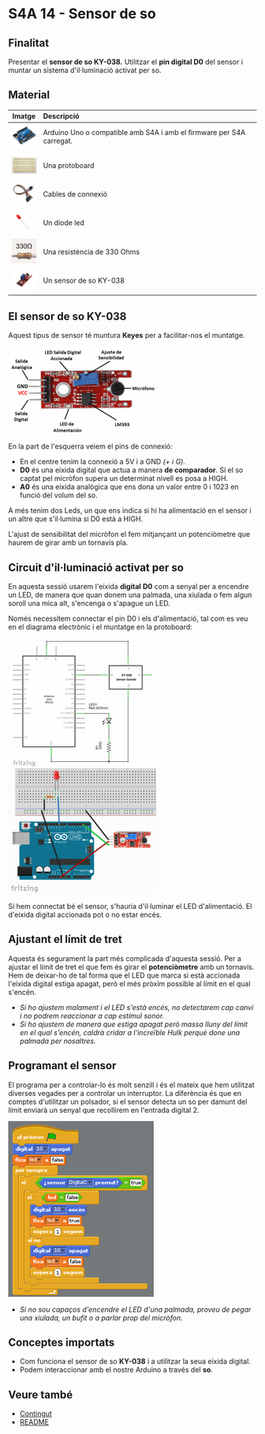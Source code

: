 # S4A 14 - Sensor de so

## Finalitat

Presentar el **sensor de so KY-038.** Utilitzar el **pin digital D0** del sensor i muntar un sistema d'il·luminació activat per so.

## Material

|                               Imatge                               | Descripció                                                           |
| :----------------------------------------------------------------: | :------------------------------------------------------------------- |
|   <img src="./../mat_img/mat_unor3.png" width="50" height="50">    | Arduino Uno o compatible amb S4A i amb el firmware per S4A carregat. |
| <img src="./../mat_img/mat_protoboard.png" width="50" height="50"> | Una protoboard                                                       |
|   <img src="./../mat_img/mat_dupont.png" width="50" height="50">   | Cables de connexió                                                   |
|    <img src="./../mat_img/mat_led.png" width="50" height="50">     | Un díode led                                                         |
|  <img src="./../mat_img/mat_resis330.png" width="50" height="50">  | Una resistència de 330 Ohms                                          |
|   <img src="./../mat_img/mat_KY038.jpeg" width="50" height="50">   | Un sensor de so KY-038                                               |

## El sensor de so KY-038

Aquest tipus de sensor té muntura **Keyes** per a facilitar-nos el muntatge.

![Sensor KY-038](Imatges/s4a_14_01.png)

En la part de l'esquerra veiem el pins de connexió:

- En el centre tenim la connexió a 5V i a GND _(+ i G)._
- **D0** és una eixida digital que actua a manera **de comparador**. Si el so captat pel micròfon supera un determinat nivell es posa a HIGH.
- **A0** és una eixida analògica que ens dona un valor entre 0 i 1023 en funció del volum del so.

A més tenim dos Leds, un que ens indica si hi ha alimentació en el sensor i un altre que s'il·lumina si D0 està a HIGH.

L'ajust de sensibilitat del micròfon el fem mitjançant un potenciòmetre que haurem de girar amb un tornavís pla.

## Circuit d'il·luminació activat per so

En aquesta sessió usarem l'eixida **digital** **D0** com a senyal per a encendre un LED, de manera que quan donem una palmada, una xiulada o fem algun soroll una mica alt, s'encenga o s'apague un LED.

Només necessitem connectar el pin D0 i els d'alimentació, tal com es veu en el diagrama electrònic i el muntatge en la protoboard:

![Esquema elèctric](Imatges/s4a_14_02.png)
![muntatge](Imatges/s4a_14_03.png)

Si hem connectat bé el sensor, s'hauria d'il·luminar el LED d'alimentació. El d'eixida digital accionada pot o no estar encés.

## Ajustant el límit de tret

Aquesta és segurament la part més complicada d'aquesta sessió. Per a ajustar el límit de tret el que fem és girar el **potenciòmetre** amb un tornavís. Hem de deixar-ho de tal forma que el LED que marca si està accionada l'eixida digital estiga apagat, però el més pròxim possible al límit en el qual s'encén.

- _Si ho ajustem malament i el LED s'està encés, no detectarem cap canvi i no podrem reaccionar a cap estímul sonor._
- _Si ho ajustem de manera que estiga apagat però massa lluny del límit en el qual s'encén, caldrà cridar a l'increïble Hulk perquè done una palmada per nosaltres._

## Programant el sensor

El programa per a controlar-lo és molt senzill i és el mateix que hem utilitzat diverses vegades per a controlar un interruptor. La diferència és que en comptes d'utilitzar un polsador, si el sensor detecta un so per damunt del límit enviarà un senyal que recollirem en l'entrada digital 2.

![Codi s4a14](Imatges/s4a_14_04.png)

- _Si no sou capaços d'encendre el LED d'una palmada, proveu de pegar una xiulada, un bufit o a parlar prop del micròfon._

## Conceptes importats

- Com funciona el sensor de so **KY-038** i a utilitzar la seua eixida digital.
- Podem interaccionar amb el nostre Arduino a través del **so**.

## Veure també

- [Contingut](../Contingut.md)
- [README](../README.md)

